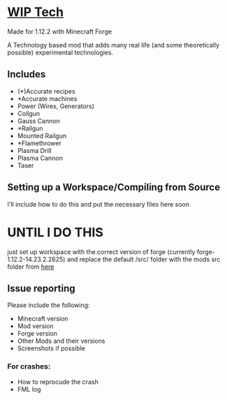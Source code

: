 # [WIP Tech](https://github.com/Cadiboo/WIPTech/tree/master/src/)
Made for 1.12.2 with Minecraft Forge

A Technology based mod that adds many real life (and some theoretically possible) experimental technologies.

## Includes
- (*)Accurate recipes
- *Accurate machines
- Power (Wires, Generators)
- Coilgun
- Gauss Cannon
- *Railgun
- Mounted Railgun
- *Flamethrower
- Plasma Drill
- Plasma Cannon
- Taser

## Setting up a Workspace/Compiling from Source
I'll include how to do this and put the necessary files here soon
# UNTIL I DO THIS
just set up workspace with the correct version of forge (currently forge-1.12.2-14.23.2.2625) and replace the default /src/ folder with the mods src folder from [here](https://github.com/Cadiboo/WIPTech/tree/master/)

## Issue reporting
Please include the following:

* Minecraft version
* Mod version
* Forge version
* Other Mods and their versions 
* Screenshots if possible
### For crashes:
* How to reprocude the crash
* FML log
